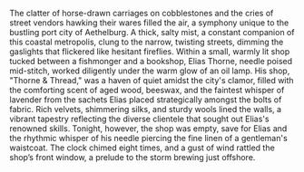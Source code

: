 The clatter of horse-drawn carriages on cobblestones and the cries of street vendors hawking their wares filled the air, a symphony unique to the bustling port city of Aethelburg.  A thick, salty mist, a constant companion of this coastal metropolis, clung to the narrow, twisting streets, dimming the gaslights that flickered like hesitant fireflies.  Within a small, warmly lit shop tucked between a fishmonger and a bookshop, Elias Thorne, needle poised mid-stitch, worked diligently under the warm glow of an oil lamp. His shop, "Thorne & Thread," was a haven of quiet amidst the city's clamor, filled with the comforting scent of aged wood, beeswax, and the faintest whisper of lavender from the sachets Elias placed strategically amongst the bolts of fabric.  Rich velvets, shimmering silks, and sturdy wools lined the walls, a vibrant tapestry reflecting the diverse clientele that sought out Elias's renowned skills. Tonight, however, the shop was empty, save for Elias and the rhythmic whisper of his needle piercing the fine linen of a gentleman's waistcoat. The clock chimed eight times, and a gust of wind rattled the shop’s front window, a prelude to the storm brewing just offshore.
